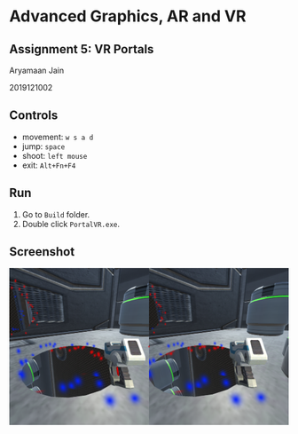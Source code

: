 # Advanced Graphics, AR and VR

## Assignment 5: VR Portals

Aryamaan Jain

2019121002

## Controls

* movement: `w s a d`
* jump: `space`
* shoot: `left mouse`
* exit: `Alt+Fn+F4`

## Run

1. Go to `Build` folder.
2. Double click `PortalVR.exe`.

## Screenshot

![](screenshot.png)